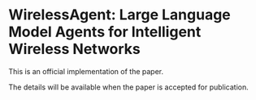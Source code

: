 # WirelessAgent: Large Language Model Agents for Intelligent Wireless Networks
This is an official implementation of the paper.

The details will be available when the paper is accepted for publication.
